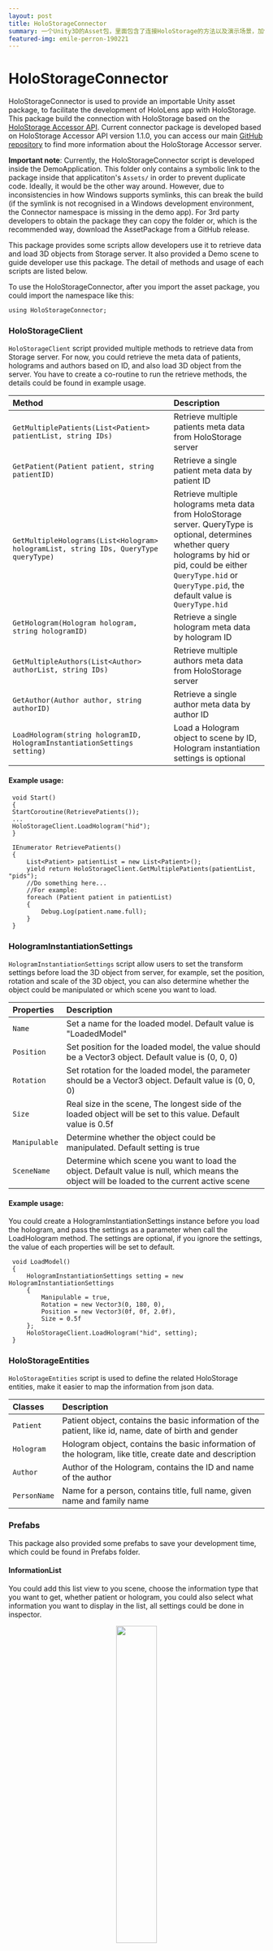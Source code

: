 ```yaml
---
layout: post
title: HoloStorageConnector
summary: 一个Unity3D的Asset包，里面包含了连接HoloStorage的方法以及演示场景，加快了HoloLens应用开发者接入这个项目的进程。
featured-img: emile-perron-190221
---
```


# HoloStorageConnector
HoloStorageConnector is used to provide an importable Unity asset package, to facilitate the development of HoloLens app with HoloStorage. This package build the connection with HoloStorage based on the [HoloStorage Accessor API](https://app.swaggerhub.com/apis/boonwj/HoloRepository/1.1.0#/). Current connector package is developed based on HoloStorage Accessor API version 1.1.0, you can access our main [GitHub repository](https://github.com/nbckr/HoloRepository-Core) to find more information about the HoloStorage Accessor server.

**Important note**: Currently, the HoloStorageConnector script is developed inside the DemoApplication. This folder only contains a symbolic link to the package inside that applicatiton's `Assets/` in order to prevent duplicate code. Ideally, it would be the other way around. However, due to inconsistencies in how Windows supports symlinks, this can break the build (if the symlink is not recognised in a Windows development environment, the Connector namespace is missing in the demo app). For 3rd party developers to obtain the package they can copy the folder or, which is the recommended way, download the AssetPackage from a GitHub release. 

This package provides some scripts allow developers use it to retrieve data and load 3D objects from Storage server. It also provided a Demo scene to guide developer use this package. The detail of methods and usage of each scripts are listed below.

To use the HoloStorageConnector, after you import the asset package, you could import the namespace like this:
```
using HoloStorageConnector;
```

### HoloStorageClient
`HoloStorageClient` script provided multiple methods to retrieve data from Storage server. For now, you could retrieve the meta data of patients, holograms and authors based on ID, and also load 3D object from the server. You have to create a co-routine to run the retrieve methods, the details could be found in example usage.


|Method|Description|
| :--- | :--- |
|`GetMultiplePatients(List<Patient> patientList, string IDs)`|Retrieve multiple patients meta data from HoloStorage server|
|`GetPatient(Patient patient, string patientID)`|Retrieve a single patient meta data by patient ID|
|`GetMultipleHolograms(List<Hologram> hologramList, string IDs, QueryType queryType)`|Retrieve multiple holograms meta data from HoloStorage server. QueryType is optional, determines whether query holograms by hid or pid, could be either `QueryType.hid` or `QueryType.pid`, the default value is `QueryType.hid`|
|`GetHologram(Hologram hologram, string hologramID)`|Retrieve a single hologram meta data by hologram ID|
|`GetMultipleAuthors(List<Author> authorList, string IDs)`|Retrieve multiple authors meta data from HoloStorage server|
|`GetAuthor(Author author, string authorID)`|Retrieve a single author meta data by author ID|
|`LoadHologram(string hologramID, HologramInstantiationSettings setting)`|Load a Hologram object to scene by ID, Hologram instantiation settings is optional|

#### Example usage:

```
 void Start()
 {
 StartCoroutine(RetrievePatients());
 ...
 HoloStorageClient.LoadHologram("hid");
 } 

 IEnumerator RetrievePatients()
 {        
     List<Patient> patientList = new List<Patient>();
     yield return HoloStorageClient.GetMultiplePatients(patientList, "pids");
     //Do something here...
     //For example:
     foreach (Patient patient in patientList)
     {
         Debug.Log(patient.name.full);
     }
 }
```

### HologramInstantiationSettings
`HologramInstantiationSettings` script allow users to set the transform settings before load the 3D object from server, for example, set the position, rotation and scale of the 3D object, you can also determine whether the object could be manipulated or which scene you want to load.

|Properties|Description|
| :--- | :--- |
|`Name`|Set a name for the loaded model. Default value is "LoadedModel"|
|`Position`|Set position for the loaded model, the value should be a Vector3 object. Default value is (0, 0, 0)|
|`Rotation`|Set rotation for the loaded model, the parameter should be a Vector3 object. Default value is (0, 0, 0)|
|`Size`|Real size in the scene, The longest side of the loaded object will be set to this value. Default value is 0.5f|
|`Manipulable`|Determine whether the object could be manipulated. Default setting is true|
|`SceneName`|Determine which scene you want to load the object. Default value is null, which means the object will be loaded to the current active scene|

#### Example usage:

You could create a HologramInstantiationSettings instance before you load the hologram, and pass the settings as a parameter when call the LoadHologram method. The settings are optional, if you ignore the settings, the value of each properties will be set to default.

```
 void LoadModel()
 {
     HologramInstantiationSettings setting = new HologramInstantiationSettings
     {
         Manipulable = true,
         Rotation = new Vector3(0, 180, 0),
         Position = new Vector3(0f, 0f, 2.0f),
         Size = 0.5f
     };
     HoloStorageClient.LoadHologram("hid", setting);
 }
```

### HoloStorageEntities
`HoloStorageEntities` script is used to define the related HoloStorage entities, make it easier to map the information from json data. 

|Classes|Description|
| :--- | :--- |
|`Patient`|Patient object, contains the basic information of the patient, like id, name, date of birth and gender|
|`Hologram`|Hologram object, contains the basic information of the hologram, like title, create date and description|
|`Author`|Author of the Hologram, contains the ID and name of the author|
|`PersonName`|Name for a person, contains title, full name, given name and family name|

### Prefabs
This package also provided some prefabs to save your development time, which could be found in Prefabs folder.

#### InformationList
You could add this list view to you scene, choose the information type that you want to get, whether patient or hologram, you could also select what information you want to display in the list, all settings could be done in inspector.

<p align="center">
    <img src="https://media.githubusercontent.com/media/nbckr/HoloRepository-HoloLens/dev/HoloRepositoryDemoApplication/Images/InformationList.png" width="40%">
</p>

#### HologramLoader
Drag this prefab into you scene, and set the related options in the inspector. In the play mode, it will load the hologram to you scene. 

<p align="center">
    <img src="https://media.githubusercontent.com/media/nbckr/HoloRepository-HoloLens/dev/HoloRepositoryDemoApplication/Images/HologramLoader.png" width="40%">
</p>

## Demo scene
<p align="center">
    <img src="https://media.githubusercontent.com/media/nbckr/HoloRepository-HoloLens/dev/HoloRepositoryDemoApplication/Images/DemoScene.png" width="40%">
</p>

This package also provided some demo scene to guide the developer how to use this package. You could follow the StorageConnectorDemo scene and demo script to learn the basic usage of the HoloStorageConnector package. There is also a prefab scene to demostrate how to use the prefabs, feel free to explore.

Note: You have to import the TMP Essentials when you open the scenes at first time, just follow the guide in the window.

<p align="center">
    <img src="https://media.githubusercontent.com/media/nbckr/HoloRepository-HoloLens/dev/HoloRepositoryDemoApplication/Images/TMP.png" width="60%">
</p>

## Contact and support
This component is owned by [Fanbo](https://github.com/fanbomeng97). Please get in touch if you have any questions. For change requests and bug reports, please open a new issue.

